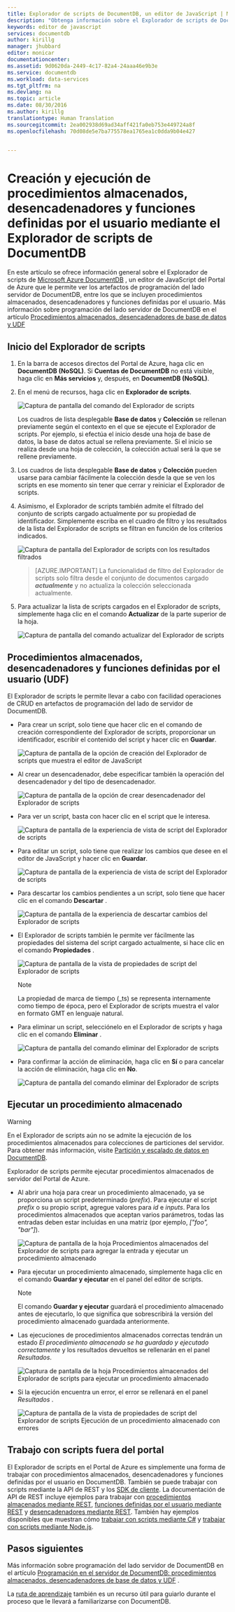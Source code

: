 ```yaml
---
title: Explorador de scripts de DocumentDB, un editor de JavaScript | Microsoft Docs
description: "Obtenga información sobre el Explorador de scripts de DocumentDB, una herramienta del Portal de Azure para administrar los artefactos de programación del lado servidor de DocumentDB, entre los que se incluyen procedimientos almacenados, desencadenadores y funciones definidas por el usuario."
keywords: editor de javascript
services: documentdb
author: kirillg
manager: jhubbard
editor: monicar
documentationcenter: 
ms.assetid: 9d0620da-2449-4c17-82a4-24aaa46e9b3e
ms.service: documentdb
ms.workload: data-services
ms.tgt_pltfrm: na
ms.devlang: na
ms.topic: article
ms.date: 08/30/2016
ms.author: kirillg
translationtype: Human Translation
ms.sourcegitcommit: 2ea002938d69ad34aff421fa0eb753e449724a8f
ms.openlocfilehash: 70d08de5e7ba775578ea1765ea1c0dda9b04e427


---
```

# <a name="create-and-run-stored-procedures-triggers-and-user-defined-functions-using-the-documentdb-script-explorer"></a>Creación y ejecución de procedimientos almacenados, desencadenadores y funciones definidas por el usuario mediante el Explorador de scripts de DocumentDB
En este artículo se ofrece información general sobre el Explorador de scripts de [Microsoft Azure DocumentDB](https://azure.microsoft.com/services/documentdb/) , un editor de JavaScript del Portal de Azure que le permite ver los artefactos de programación del lado servidor de DocumentDB, entre los que se incluyen procedimientos almacenados, desencadenadores y funciones definidas por el usuario. Más información sobre programación del lado servidor de DocumentDB en el artículo [Procedimientos almacenados, desencadenadores de base de datos y UDF](documentdb-programming.md)

## <a name="launch-script-explorer"></a>Inicio del Explorador de scripts
1. En la barra de accesos directos del Portal de Azure, haga clic en **DocumentDB (NoSQL)**. Si **Cuentas de DocumentDB** no está visible, haga clic en **Más servicios** y, después, en **DocumentDB (NoSQL)**.
2. En el menú de recursos, haga clic en **Explorador de scripts**.
   
    ![Captura de pantalla del comando del Explorador de scripts](./media/documentdb-view-scripts/scriptexplorercommand.png)
   
    Los cuadros de lista desplegable **Base de datos** y **Colección** se rellenan previamente según el contexto en el que se ejecute el Explorador de scripts.  Por ejemplo, si efectúa el inicio desde una hoja de base de datos, la base de datos actual se rellena previamente.  Si el inicio se realiza desde una hoja de colección, la colección actual será la que se rellene previamente.
3. Los cuadros de lista desplegable **Base de datos** y **Colección** pueden usarse para cambiar fácilmente la colección desde la que se ven los scripts en ese momento sin tener que cerrar y reiniciar el Explorador de scripts.  
4. Asimismo, el Explorador de scripts también admite el filtrado del conjunto de scripts cargado actualmente por su propiedad de identificador.  Simplemente escriba en el cuadro de filtro y los resultados de la lista del Explorador de scripts se filtran en función de los criterios indicados.
   
    ![Captura de pantalla del Explorador de scripts con los resultados filtrados](./media/documentdb-view-scripts/scriptexplorerfilterresults.png)

    > [AZURE.IMPORTANT] La funcionalidad de filtro del Explorador de scripts solo filtra desde el conjunto de documentos cargado ***actualmente*** y no actualiza la colección seleccionada actualmente.

1. Para actualizar la lista de scripts cargados en el Explorador de scripts, simplemente haga clic en el comando **Actualizar** de la parte superior de la hoja.
   
    ![Captura de pantalla del comando actualizar del Explorador de scripts](./media/documentdb-view-scripts/scriptexplorerrefresh.png)

## <a name="create-view-and-edit-stored-procedures-triggers-and-user-defined-functions"></a>Procedimientos almacenados, desencadenadores y funciones definidas por el usuario (UDF)
El Explorador de scripts le permite llevar a cabo con facilidad operaciones de CRUD en artefactos de programación del lado de servidor de DocumentDB.  

* Para crear un script, solo tiene que hacer clic en el comando de creación correspondiente del Explorador de scripts, proporcionar un identificador, escribir el contenido del script y hacer clic en **Guardar**.
  
    ![Captura de pantalla de la opción de creación del Explorador de scripts que muestra el editor de JavaScript](./media/documentdb-view-scripts/scriptexplorercreatecommand.png)
* Al crear un desencadenador, debe especificar también la operación del desencadenador y del tipo de desencadenador.
  
    ![Captura de pantalla de la opción de crear desencadenador del Explorador de scripts](./media/documentdb-view-scripts/scriptexplorercreatetrigger.png)
* Para ver un script, basta con hacer clic en el script que le interesa.
  
    ![Captura de pantalla de la experiencia de vista de script del Explorador de scripts](./media/documentdb-view-scripts/scriptexplorerviewscript.png)
* Para editar un script, solo tiene que realizar los cambios que desee en el editor de JavaScript y hacer clic en **Guardar**.
  
    ![Captura de pantalla de la experiencia de vista de script del Explorador de scripts](./media/documentdb-view-scripts/scriptexplorereditscript.png)
* Para descartar los cambios pendientes a un script, solo tiene que hacer clic en el comando **Descartar** .
  
    ![Captura de pantalla de la experiencia de descartar cambios del Explorador de scripts](./media/documentdb-view-scripts/scriptexplorerdiscardchanges.png)
* El Explorador de scripts también le permite ver fácilmente las propiedades del sistema del script cargado actualmente, si hace clic en el comando **Propiedades** .
  
    ![Captura de pantalla de la vista de propiedades de script del Explorador de scripts](./media/documentdb-view-scripts/scriptproperties.png)
  
  > [!NOTE]
  > La propiedad de marca de tiempo (_ts) se representa internamente como tiempo de época, pero el Explorador de scripts muestra el valor en formato GMT en lenguaje natural.
  > 
  > 
* Para eliminar un script, selecciónelo en el Explorador de scripts y haga clic en el comando **Eliminar** .
  
    ![Captura de pantalla del comando eliminar del Explorador de scripts](./media/documentdb-view-scripts/scriptexplorerdeletescript1.png)
* Para confirmar la acción de eliminación, haga clic en **Sí** o para cancelar la acción de eliminación, haga clic en **No**.
  
    ![Captura de pantalla del comando eliminar del Explorador de scripts](./media/documentdb-view-scripts/scriptexplorerdeletescript2.png)

## <a name="execute-a-stored-procedure"></a>Ejecutar un procedimiento almacenado
> [!WARNING]
> En el Explorador de scripts aún no se admite la ejecución de los procedimientos almacenados para colecciones de particiones del servidor. Para obtener más información, visite [Partición y escalado de datos en DocumentDB](documentdb-partition-data.md).
> 
> 

Explorador de scripts permite ejecutar procedimientos almacenados de servidor del Portal de Azure.

* Al abrir una hoja para crear un procedimiento almacenado, ya se proporciona un script predeterminado (*prefix*). Para ejecutar el script *prefix* o su propio script, agregue valores para *id* e *inputs*. Para los procedimientos almacenados que aceptan varios parámetros, todas las entradas deben estar incluidas en una matriz (por ejemplo, *["foo", "bar"]*).
  
    ![Captura de pantalla de la hoja Procedimientos almacenados del Explorador de scripts para agregar la entrada y ejecutar un procedimiento almacenado](./media/documentdb-view-scripts/documentdb-execute-a-stored-procedure-input.png)
* Para ejecutar un procedimiento almacenado, simplemente haga clic en el comando **Guardar y ejecutar** en el panel del editor de scripts.
  
  > [!NOTE]
  > El comando **Guardar y ejecutar** guardará el procedimiento almacenado antes de ejecutarlo, lo que significa que sobrescribirá la versión del procedimiento almacenado guardada anteriormente.
  > 
  > 
* Las ejecuciones de procedimientos almacenados correctas tendrán un estado *El procedimiento almacenado se ha guardado y ejecutado correctamente* y los resultados devueltos se rellenarán en el panel *Resultados*.
  
    ![Captura de pantalla de la hoja Procedimientos almacenados del Explorador de scripts para ejecutar un procedimiento almacenado](./media/documentdb-view-scripts/documentdb-execute-a-stored-procedure.png)
* Si la ejecución encuentra un error, el error se rellenará en el panel *Resultados* .
  
    ![Captura de pantalla de la vista de propiedades de script del Explorador de scripts Ejecución de un procedimiento almacenado con errores](./media/documentdb-view-scripts/documentdb-execute-a-stored-procedure-error.png)

## <a name="work-with-scripts-outside-the-portal"></a>Trabajo con scripts fuera del portal
El Explorador de scripts en el Portal de Azure es simplemente una forma de trabajar con procedimientos almacenados, desencadenadores y funciones definidas por el usuario en DocumentDB. También se puede trabajar con scripts mediante la API de REST y los [SDK de cliente](documentdb-sdk-dotnet.md). La documentación de API de REST incluye ejemplos para trabajar con [procedimientos almacenados mediante REST](https://msdn.microsoft.com/library/azure/mt489092.aspx), [funciones definidas por el usuario mediante REST](https://msdn.microsoft.com/library/azure/dn781481.aspx) y [desencadenadores mediante REST](https://msdn.microsoft.com/library/azure/mt489116.aspx). También hay ejemplos disponibles que muestran cómo [trabajar con scripts mediante C#](documentdb-dotnet-samples.md#server-side-programming-examples) y [trabajar con scripts mediante Node.js](documentdb-nodejs-samples.md#server-side-programming-examples).

## <a name="next-steps"></a>Pasos siguientes
Más información sobre programación del lado servidor de DocumentDB en el artículo [Programación en el servidor de DocumentDB: procedimientos almacenados, desencadenadores de base de datos y UDF](documentdb-programming.md) .

La [ruta de aprendizaje](https://azure.microsoft.com/documentation/learning-paths/documentdb/) también es un recurso útil para guiarlo durante el proceso que le llevará a familiarizarse con DocumentDB.  




<!--HONumber=Nov16_HO3-->


